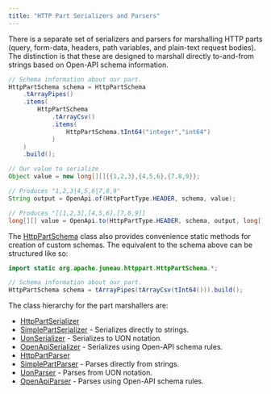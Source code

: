 ```yaml
---
title: "HTTP Part Serializers and Parsers"
---
```


There is a separate set of serializers and parsers for marshalling HTTP parts (query, form-data, headers, path variables, and plain-text request bodies).
The distinction is that these are designed to marshall directly to-and-from strings based on Open-API schema information.

```java
// Schema information about our part.
HttpPartSchema schema = HttpPartSchema
    .tArrayPipes()
    .items(
        HttpPartSchema
            .tArrayCsv()
            .items(
                HttpPartSchema.tInt64("integer","int64")
            )
    )
    .build();

// Our value to serialize
Object value = new long[][]{{1,2,3},{4,5,6},{7,8,9}};

// Produces "1,2,3|4,5,6|7,8,9"
String output = OpenApi.of(HttpPartType.HEADER, schema, value);

// Produces "[[1,2,3],[4,5,6],[7,8,9]]
long[][] value = OpenApi.to(HttpPartType.HEADER, schema, output, long[][].class);
```


The [HttpPartSchema](../apidocs/org/apache/juneau/httppart/HttpPartSchema.html) class also provides convenience static methods for creation of custom schemas.
The equivalent to the schema above can be structured like so:

```java
import static org.apache.juneau.httppart.HttpPartSchema.*;

// Schema information about our part.
HttpPartSchema schema = tArrayPipes(tArrayCsv(tInt64())).build();
```


The class hierarchy for the part marshallers are:
- [HttpPartSerializer](../apidocs/org/apache/juneau/httppart/HttpPartSerializer.html)
- [SimplePartSerializer](../apidocs/org/apache/juneau/httppart/SimplePartSerializer.html) - Serializes directly to strings.
- [UonSerializer](../apidocs/org/apache/juneau/uon/UonSerializer.html) - Serializes to UON notation.
- [OpenApiSerializer](../apidocs/org/apache/juneau/oapi/OpenApiSerializer.html) - Serializes using Open-API schema rules.
- [HttpPartParser](../apidocs/org/apache/juneau/httppart/HttpPartParser.html)
- [SimplePartParser](../apidocs/org/apache/juneau/httppart/SimplePartParser.html) - Parses directly from strings.
- [UonParser](../apidocs/org/apache/juneau/uon/UonParser.html) - Parses from UON notation.
- [OpenApiParser](../apidocs/org/apache/juneau/oapi/OpenApiParser.html) - Parses using Open-API schema rules.
